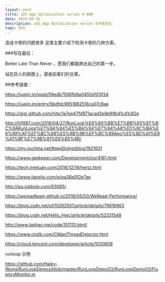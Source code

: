 ```yaml
---
layout: post  
title: iOS App Optimization series 4 ANR
date: 2019-03-31 
description: iOS App Optimization series 4卡顿优化
tags: 优化
---
```


造成卡顿的问题很多 这里主要介绍下检测卡顿的几种方案。





###写在最后：

Better Late Than Never ，愿我们都能跨出自己的第一步。

站在巨人的肩膀上，感谢前辈们的文章。



##参考链接：

https://juejin.im/post/59edb7596fb9a0450d103f34

https://juejin.im/entry/5bdfdc9951882516ca07c8ae

https://gist.github.com/hite/1a7ee47fd971acad3e9e99b41c41c82e

http://hl1987.com/2018/04/27/RunLoop%E6%80%BB%E7%BB%93%EF%BC%9ARunLoop%E7%9A%84%E5%BA%94%E7%94%A8%E5%9C%BA%E6%99%AF%EF%BC%88%E5%9B%9B%EF%BC%89App%E5%8D%A1%E9%A1%BF%E7%9B%91%E6%B5%8B/

https://my.oschina.net/KeepDoing/blog/1921631

https://www.geekpeer.com/Development/ios/4161.html

https://tech.meituan.com/2016/12/19/hertz.html

https://www.jianshu.com/p/ea36e0f2e7ae

http://ios.jobbole.com/93085/

https://wereadteam.github.io/2016/05/03/WeRead-Performance/

https://blog.csdn.net/u010262501/article/details/79616963

https://blog.csdn.net/Hello_Hwc/article/details/52331548

http://www.tanhao.me/code/151113.html/

https://www.ctolib.com/CMainThreadDetector.html

https://cloud.tencent.com/developer/article/1030608

runloop 示例

https://github.com/Haley-Wong/RunLoopDemos/blob/master/RunLoopDemo03/RunLoopDemo03/FluencyMonitor.m